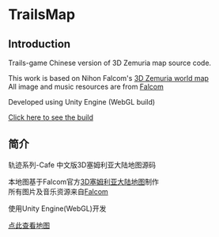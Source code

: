 # TrailsMap  

## Introduction   
Trails-game Chinese version of 3D Zemuria map source code.  

This work is based on Nihon Falcom's [3D Zemuria world map](https://www.falcom.co.jp/kiseki/)   
All image and music resources are from [Falcom](https://www.falcom.co.jp/)  

Developed using Unity Engine (WebGL build)

[Click here to see the build](https://trails-game.com/worldmap/)

## 简介
轨迹系列-Cafe 中文版3D塞姆利亚大陆地图源码  

本地图基于Falcom官方[3D塞姆利亚大陆地图](https://www.falcom.co.jp/kiseki/)制作  
所有图片及音乐资源来自[Falcom](https://www.falcom.co.jp/)  

使用Unity Engine(WebGL)开发  

[点此查看地图](https://trails-game.com/worldmap/)

